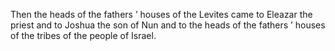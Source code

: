 Then the heads of the fathers ’ houses of the Levites came to Eleazar the priest and to Joshua the son of Nun and to the heads of the fathers ’ houses of the tribes of the people of Israel.
